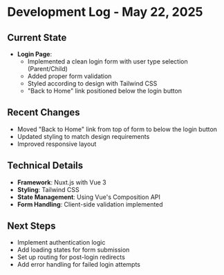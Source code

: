 # Development Log - May 22, 2025

## Current State
- **Login Page**:
  - Implemented a clean login form with user type selection (Parent/Child)
  - Added proper form validation
  - Styled according to design with Tailwind CSS
  - "Back to Home" link positioned below the login button

## Recent Changes
- Moved "Back to Home" link from top of form to below the login button
- Updated styling to match design requirements
- Improved responsive layout

## Technical Details
- **Framework**: Nuxt.js with Vue 3
- **Styling**: Tailwind CSS
- **State Management**: Using Vue's Composition API
- **Form Handling**: Client-side validation implemented

## Next Steps
- Implement authentication logic
- Add loading states for form submission
- Set up routing for post-login redirects
- Add error handling for failed login attempts
